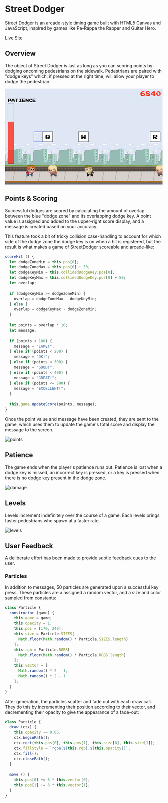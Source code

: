 # Street Dodger

Street Dodger is an arcade-style timing game built with HTML5 Canvas and JavaScript, inspired by games like Pa-Rappa the Rapper and Guitar Hero.

[Live Site][live-site]

## Overview

The object of Street Dodger is last as long as you can scoring points by dodging oncoming pedestrians on the sidewalk. Pedestrians are paired with "dodge keys" which, if pressed at the right time, will allow your player to dodge the pedestrian.

![overview]

## Points & Scoring

Successful dodges are scored by calculating the amount of overlap between the blue "dodge zone" and its overlapping dodge key. A point value is assigned and added to the upper-right score display, and a message is created based on your accuracy.

This feature took a bit of tricky collision case-handling to account for which side of the dodge zone the dodge key is on when a hit is registered, but the result is what makes a game of StreetDodger scoreable and arcade-like:

```javascript
scoreHit () {
  let dodgeZoneMin = this.pos[0];
  let dodgeZoneMax = this.pos[0] + 50;
  let dodgeKeyMin = this.collidedDodgeKey.pos[0];
  let dodgeKeyMax = this.collidedDodgeKey.pos[0] + 50;
  let overlap;

  if (dodgeKeyMin >= dodgeZoneMin) {
    overlap = dodgeZoneMax - dodgeKeyMin;
  } else {
    overlap = dodgeKeyMax - dodgeZoneMin;
  }

  let points = overlap * 10;
  let message;

  if (points < 100) {
    message = "LAME!";
  } else if (points < 200) {
    message = "OK!";
  } else if (points < 300) {
    message = "GOOD!";
  } else if (points < 400) {
    message = "GREAT!";
  } else if (points <= 500) {
    message = "EXCELLENT!";
  }

  this.game.updateScore(points, message);
}
```

Once the point value and message have been created, they are sent to the game, which uses them to update the game's total score and display the message to the screen.

![points]

## Patience

The game ends when the player's patience runs out. Patience is lost when a dodge key is missed, an incorrect key is pressed, or a key is pressed when there is no dodge key present in the dodge zone.

![damage]

## Levels

Levels increment indefinitely over the course of a game. Each levels brings faster pedestrians who spawn at a faster rate.

![levels]

## User Feedback

A deliberate effort has been made to provide subtle feedback cues to the user.

### Particles

In addition to messages, 50 particles are generated upon a successful key press. These particles are a assigned a random vector, and a size and color sampled from constants:

```javascript
class Particle {
  constructor (game) {
    this.game = game;
    this.opacity = 1;
    this.pos = [170, 240];
    this.size = Particle.SIZES[
      Math.floor(Math.random() * Particle.SIZES.length)
    ];
    this.rgb = Particle.RGBS[
      Math.floor(Math.random() * Particle.RGBS.length)
    ];
    this.vector = [
      Math.random() * 2 - 1,
      Math.random() * 2 - 1
    ];
  }
}
```

After generation, the particles scatter and fade out with each draw call. They do this by incrementing their position according to their vector, and decrementing their opacity to give the appearance of a fade-out:

```javascript
class Particle {
  draw (ctx) {
    this.opacity -= 0.05;
    ctx.beginPath();
    ctx.rect(this.pos[0], this.pos[1], this.size[0], this.size[1]);
    ctx.fillStyle = `rgba(${this.rgb},${this.opacity})`;
    ctx.fill();
    ctx.closePath();
  }

  move () {
    this.pos[0] += 6 * this.vector[0];
    this.pos[1] += 6 * this.vector[1];
  }
}
```

[overview]: ./docs/images/Overview.png
[damage]: ./docs/images/Damage.gif
[points]: ./docs/images/Points.gif
[levels]: ./docs/images/Levels.gif
[live-site]: http://jonfriestedt.com/Street-Dodger
